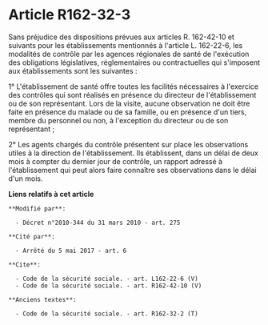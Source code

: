 # Article R162-32-3

Sans préjudice des dispositions prévues aux articles R. 162-42-10 et suivants pour les établissements mentionnés à l'article
L. 162-22-6, les modalités de contrôle par les agences régionales de santé de l'exécution des obligations législatives,
réglementaires ou contractuelles qui s'imposent aux établissements sont les suivantes : 

1° L'établissement de santé offre toutes les facilités nécessaires à l'exercice des contrôles qui sont réalisés en présence
du directeur de l'établissement ou de son représentant. Lors de la visite, aucune observation ne doit être faite en présence
du malade ou de sa famille, ou en présence d'un tiers, membre du personnel ou non, à l'exception du directeur ou de son
représentant ; 

2° Les agents chargés du contrôle présentent sur place les observations utiles à la direction de l'établissement. Ils
établissent, dans un délai de deux mois à compter du dernier jour de contrôle, un rapport adressé à l'établissement qui peut
alors faire connaître ses observations dans le délai d'un mois.

**Liens relatifs à cet article**

	**Modifié par**:

	  - Décret n°2010-344 du 31 mars 2010 - art. 275

	**Cité par**:

	  - Arrêté du 5 mai 2017 - art. 6

	**Cite**:

	  - Code de la sécurité sociale. - art. L162-22-6 (V)
	  - Code de la sécurité sociale. - art. R162-42-10 (V)

	**Anciens textes**:

	  - Code de la sécurité sociale. - art. R162-32-2 (T)
